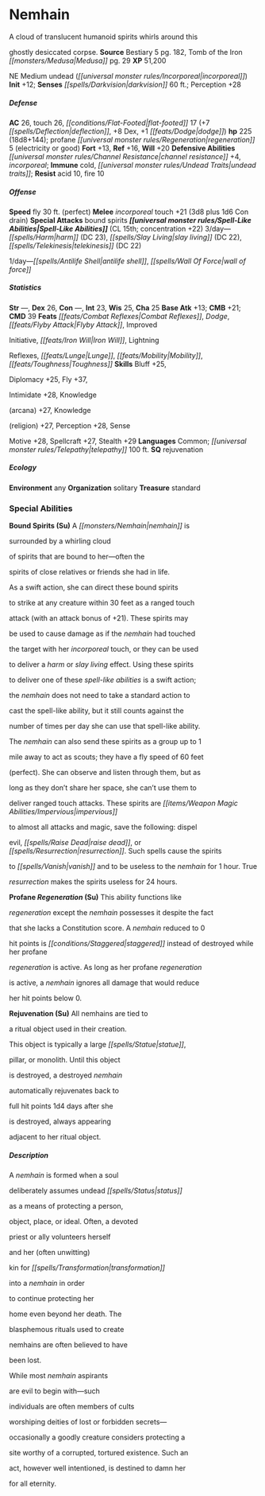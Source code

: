 ﻿---
cssclass: [monsters]

---

# Nemhain
A cloud of translucent humanoid spirits whirls around this

ghostly desiccated corpse.
**Source** Bestiary 5 pg. 182, Tomb of the Iron _[[monsters/Medusa|Medusa]]_ pg. 29
**XP** 51,200

NE Medium undead (_[[universal monster rules/Incorporeal|incorporeal]]_)
**Init** +12; **Senses** _[[spells/Darkvision|darkvision]]_ 60 ft.; Perception +28

##### Defense

**AC** 26, touch 26, _[[conditions/Flat-Footed|flat-footed]]_ 17 (+7 _[[spells/Deflection|deflection]]_, +8 Dex, +1 _[[feats/Dodge|dodge]]_)
**hp** 225 (18d8+144); profane _[[universal monster rules/Regeneration|regeneration]]_ 5 (electricity or good)
**Fort** +13, **Ref** +16, **Will** +20
**Defensive Abilities** _[[universal monster rules/Channel Resistance|channel resistance]]_ +4, _incorporeal_; **Immune** cold, _[[universal monster rules/Undead Traits|undead traits]]_; **Resist** acid 10, fire 10

##### Offense
**Speed** fly 30 ft. (perfect)
**Melee** _incorporeal_ touch +21 (3d8 plus 1d6 Con drain)
**Special Attacks** bound spirits
**_[[universal monster rules/Spell-Like Abilities|Spell-Like Abilities]]_** (CL 15th; concentration +22)
3/day—_[[spells/Harm|harm]]_ (DC 23), _[[spells/Slay Living|slay living]]_ (DC 22), _[[spells/Telekinesis|telekinesis]]_ (DC 22)

1/day—_[[spells/Antilife Shell|antilife shell]]_, _[[spells/Wall Of Force|wall of force]]_

##### Statistics
**Str** —, **Dex** 26, **Con** —, **Int** 23, **Wis** 25, **Cha** 25
**Base Atk** +13; **CMB** +21; **CMD** 39
**Feats** _[[feats/Combat Reflexes|Combat Reflexes]]_, _Dodge_, _[[feats/Flyby Attack|Flyby Attack]]_, Improved

Initiative, _[[feats/Iron Will|Iron Will]]_, Lightning

Reflexes, _[[feats/Lunge|Lunge]]_, _[[feats/Mobility|Mobility]]_, _[[feats/Toughness|Toughness]]_
**Skills** Bluff +25,

Diplomacy +25, Fly +37,

Intimidate +28, Knowledge

(arcana) +27, Knowledge

(religion) +27, Perception +28, Sense

Motive +28, Spellcraft +27, Stealth +29
**Languages** Common; _[[universal monster rules/Telepathy|telepathy]]_ 100 ft.
**SQ** rejuvenation

##### Ecology

**Environment** any
**Organization** solitary
**Treasure** standard

### Special Abilities

**Bound Spirits (Su)** A _[[monsters/Nemhain|nemhain]]_ is

surrounded by a whirling cloud

of spirits that are bound to her—often the

spirits of close relatives or friends she had in life.

As a swift action, she can direct these bound spirits

to strike at any creature within 30 feet as a ranged touch

attack (with an attack bonus of +21). These spirits may

be used to cause damage as if the _nemhain_ had touched

the target with her _incorporeal_ touch, or they can be used

to deliver a _harm_ or _slay living_ effect. Using these spirits

to deliver one of these _spell-like abilities_ is a swift action;

the _nemhain_ does not need to take a standard action to

cast the spell-like ability, but it still counts against the

number of times per day she can use that spell-like ability.

The _nemhain_ can also send these spirits as a group up to 1

mile away to act as scouts; they have a fly speed of 60 feet

(perfect). She can observe and listen through them, but as

long as they don’t share her space, she can’t use them to

deliver ranged touch attacks. These spirits are _[[items/Weapon Magic Abilities/Impervious|impervious]]_

to almost all attacks and magic, save the following: dispel

evil, _[[spells/Raise Dead|raise dead]]_, or _[[spells/Resurrection|resurrection]]_. Such spells cause the spirits

to _[[spells/Vanish|vanish]]_ and to be useless to the _nemhain_ for 1 hour. True

_resurrection_ makes the spirits useless for 24 hours.

**Profane _Regeneration_ (Su)** This ability functions like

_regeneration_ except the _nemhain_ possesses it despite the fact

that she lacks a Constitution score. A _nemhain_ reduced to 0

hit points is _[[conditions/Staggered|staggered]]_ instead of destroyed while her profane

_regeneration_ is active. As long as her profane _regeneration_

is active, a _nemhain_ ignores all damage that would reduce

her hit points below 0.

**Rejuvenation (Su)** All nemhains are tied to

a ritual object used in their creation.

This object is typically a large _[[spells/Statue|statue]]_,

pillar, or monolith. Until this object

is destroyed, a destroyed _nemhain_

automatically rejuvenates back to

full hit points 1d4 days after she

is destroyed, always appearing

adjacent to her ritual object.

##### Description

A _nemhain_ is formed when a soul

deliberately assumes undead _[[spells/Status|status]]_

as a means of protecting a person,

object, place, or ideal. Often, a devoted

priest or ally volunteers herself

and her (often unwitting)

kin for _[[spells/Transformation|transformation]]_

into a _nemhain_ in order

to continue protecting her

home even beyond her death. The

blasphemous rituals used to create

nemhains are often believed to have

been lost.

While most _nemhain_ aspirants

are evil to begin with—such

individuals are often members of cults

worshiping deities of lost or forbidden secrets—

occasionally a goodly creature considers protecting a

site worthy of a corrupted, tortured existence. Such an

act, however well intentioned, is destined to damn her

for all eternity.